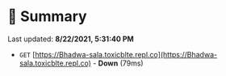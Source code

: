 # 📖 Summary
Last updated: **8/22/2021, 5:31:40 PM**

- `GET` [https://Bhadwa-sala.toxicblte.repl.co](https://Bhadwa-sala.toxicblte.repl.co) - **Down** (79ms)
